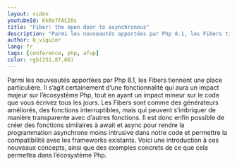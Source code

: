 ```yaml
---
layout: video
youtubeId: KkRo7fAC28s
title: "Fiber: the open door to asynchronous"
description: "Parmi les nouveautés apportées par Php 8.1, les Fibers tiennent une place particulière. Il s’agit certainement d’une fonctionnalité qui aura un impact majeur sur l’écosystème Php, tout en ayant un impact mineur sur le code que vous écrivez tous les jours. Les Fibers sont comme des générateurs améliorés, des fonctions interruptibles, mais qui peuvent s’imbriquer de manière transparente avec d’autres fonctions. Il est donc enfin possible de créer des fonctions similaires à await et async pour rendre la programmation asynchrone moins intrusive dans notre code et permettre la compatibilité avec les frameworks existants. Voici une introduction à ces nouveaux concepts, ainsi que des exemples concrets de ce que cela permettra dans l’écosystème Php."
author: b_viguier
lang: fr
tags: [conference, php, afup]
color: rgb(251,87,66)
---
```


Parmi les nouveautés apportées par Php 8.1, les Fibers tiennent une place particulière. Il s’agit certainement d’une fonctionnalité qui aura un impact majeur sur l’écosystème Php, tout en ayant un impact mineur sur le code que vous écrivez tous les jours. Les Fibers sont comme des générateurs améliorés, des fonctions interruptibles, mais qui peuvent s’imbriquer de manière transparente avec d’autres fonctions. Il est donc enfin possible de créer des fonctions similaires à await et async pour rendre la programmation asynchrone moins intrusive dans notre code et permettre la compatibilité avec les frameworks existants. Voici une introduction à ces nouveaux concepts, ainsi que des exemples concrets de ce que cela permettra dans l’écosystème Php.
